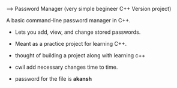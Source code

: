 --> Password Manager (very simple begineer C++ Version project)

A basic command-line password manager in C++.

- Lets you add, view, and change stored passwords.
- Meant as a practice project for learning C++.

- thought of building a project along with learning c++
- cwil add necessary changes time to time.

- password for the file is **akansh**

